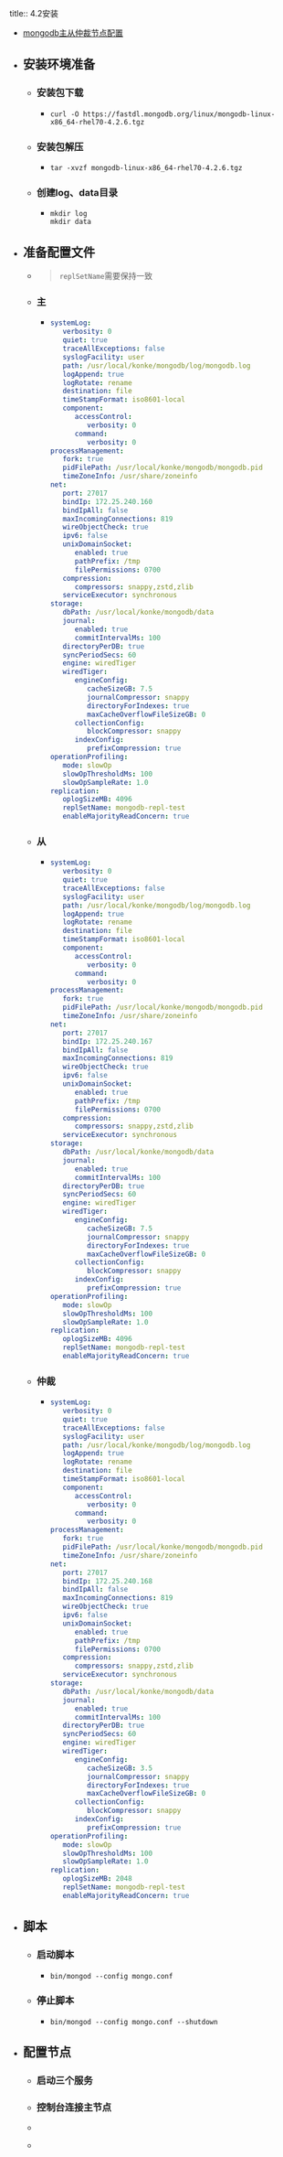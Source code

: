 title:: 4.2安装

- [mongodb主从仲裁节点配置](https://blog.csdn.net/weixin_33691817/article/details/91431611)
- ## 安装环境准备
	- ### 安装包下载
		- ```shell
		  curl -O https://fastdl.mongodb.org/linux/mongodb-linux-x86_64-rhel70-4.2.6.tgz
		  ```
	- ### 安装包解压
		- ```shell
		  tar -xvzf mongodb-linux-x86_64-rhel70-4.2.6.tgz
		  ```
	- ### 创建log、data目录
		- ```shell
		  mkdir log
		  mkdir data
		  ```
- ## 准备配置文件
	- > `replSetName`需要保持一致
	- ### 主
		- ```yaml
		  systemLog:
		     verbosity: 0
		     quiet: true
		     traceAllExceptions: false
		     syslogFacility: user
		     path: /usr/local/konke/mongodb/log/mongodb.log
		     logAppend: true
		     logRotate: rename
		     destination: file
		     timeStampFormat: iso8601-local
		     component:
		        accessControl:
		           verbosity: 0
		        command:
		           verbosity: 0
		  processManagement:
		     fork: true
		     pidFilePath: /usr/local/konke/mongodb/mongodb.pid
		     timeZoneInfo: /usr/share/zoneinfo
		  net:
		     port: 27017
		     bindIp: 172.25.240.160
		     bindIpAll: false
		     maxIncomingConnections: 819
		     wireObjectCheck: true
		     ipv6: false
		     unixDomainSocket:
		        enabled: true
		        pathPrefix: /tmp
		        filePermissions: 0700
		     compression:
		        compressors: snappy,zstd,zlib
		     serviceExecutor: synchronous
		  storage:
		     dbPath: /usr/local/konke/mongodb/data
		     journal:
		        enabled: true
		        commitIntervalMs: 100
		     directoryPerDB: true
		     syncPeriodSecs: 60
		     engine: wiredTiger
		     wiredTiger:
		        engineConfig:
		           cacheSizeGB: 7.5
		           journalCompressor: snappy
		           directoryForIndexes: true
		           maxCacheOverflowFileSizeGB: 0
		        collectionConfig:
		           blockCompressor: snappy
		        indexConfig:
		           prefixCompression: true
		  operationProfiling:
		     mode: slowOp
		     slowOpThresholdMs: 100
		     slowOpSampleRate: 1.0
		  replication:
		     oplogSizeMB: 4096
		     replSetName: mongodb-repl-test
		     enableMajorityReadConcern: true
		  ```
	- ### 从
		- ```yaml
		  systemLog:
		     verbosity: 0
		     quiet: true
		     traceAllExceptions: false
		     syslogFacility: user
		     path: /usr/local/konke/mongodb/log/mongodb.log
		     logAppend: true
		     logRotate: rename
		     destination: file
		     timeStampFormat: iso8601-local
		     component:
		        accessControl:
		           verbosity: 0
		        command:
		           verbosity: 0
		  processManagement:
		     fork: true
		     pidFilePath: /usr/local/konke/mongodb/mongodb.pid
		     timeZoneInfo: /usr/share/zoneinfo
		  net:
		     port: 27017
		     bindIp: 172.25.240.167
		     bindIpAll: false
		     maxIncomingConnections: 819
		     wireObjectCheck: true
		     ipv6: false
		     unixDomainSocket:
		        enabled: true
		        pathPrefix: /tmp
		        filePermissions: 0700
		     compression:
		        compressors: snappy,zstd,zlib
		     serviceExecutor: synchronous
		  storage:
		     dbPath: /usr/local/konke/mongodb/data
		     journal:
		        enabled: true
		        commitIntervalMs: 100
		     directoryPerDB: true
		     syncPeriodSecs: 60
		     engine: wiredTiger
		     wiredTiger:
		        engineConfig:
		           cacheSizeGB: 7.5
		           journalCompressor: snappy
		           directoryForIndexes: true
		           maxCacheOverflowFileSizeGB: 0
		        collectionConfig:
		           blockCompressor: snappy
		        indexConfig:
		           prefixCompression: true
		  operationProfiling:
		     mode: slowOp
		     slowOpThresholdMs: 100
		     slowOpSampleRate: 1.0
		  replication:
		     oplogSizeMB: 4096
		     replSetName: mongodb-repl-test
		     enableMajorityReadConcern: true
		  ```
	- ### 仲裁
		- ```yaml
		  systemLog:
		     verbosity: 0
		     quiet: true
		     traceAllExceptions: false
		     syslogFacility: user
		     path: /usr/local/konke/mongodb/log/mongodb.log
		     logAppend: true
		     logRotate: rename
		     destination: file
		     timeStampFormat: iso8601-local
		     component:
		        accessControl:
		           verbosity: 0
		        command:
		           verbosity: 0
		  processManagement:
		     fork: true
		     pidFilePath: /usr/local/konke/mongodb/mongodb.pid
		     timeZoneInfo: /usr/share/zoneinfo
		  net:
		     port: 27017
		     bindIp: 172.25.240.168
		     bindIpAll: false
		     maxIncomingConnections: 819
		     wireObjectCheck: true
		     ipv6: false
		     unixDomainSocket:
		        enabled: true
		        pathPrefix: /tmp
		        filePermissions: 0700
		     compression:
		        compressors: snappy,zstd,zlib
		     serviceExecutor: synchronous
		  storage:
		     dbPath: /usr/local/konke/mongodb/data
		     journal:
		        enabled: true
		        commitIntervalMs: 100
		     directoryPerDB: true
		     syncPeriodSecs: 60
		     engine: wiredTiger
		     wiredTiger:
		        engineConfig:
		           cacheSizeGB: 3.5
		           journalCompressor: snappy
		           directoryForIndexes: true
		           maxCacheOverflowFileSizeGB: 0
		        collectionConfig:
		           blockCompressor: snappy
		        indexConfig:
		           prefixCompression: true
		  operationProfiling:
		     mode: slowOp
		     slowOpThresholdMs: 100
		     slowOpSampleRate: 1.0
		  replication:
		     oplogSizeMB: 2048
		     replSetName: mongodb-repl-test
		     enableMajorityReadConcern: true
		  ```
- ## 脚本
	- ### 启动脚本
		- ```shell
		  bin/mongod --config mongo.conf
		  ```
	- ### 停止脚本
		- ```shell
		  bin/mongod --config mongo.conf --shutdown
		  ```
- ## 配置节点
	- ### 启动三个服务
	- ### 控制台连接主节点
	- ```shell
	  ```
	-